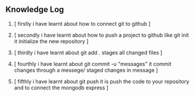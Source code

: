 ## Knowledge Log 

1. [ firstly i  have learnt about how to connect git to github ]

2. [ secondly i have learnt about how to push a project to github like git init  it initialize the new repository ]

3. [ thirdly i have learnt about git add . stages all changed files   ]

4. [ fourthly i have learnt about git commit -u "messages" it commit changes through a messege/ staged changes in message ]

5. [ fifthly i have learnt about git push it is push the code to your repository and to connect the mongodb express ]

